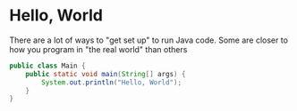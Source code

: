 # Hello, World

There are a lot of ways to "get set up" to run Java code.
Some are closer to how you program in "the real world" than others

```java
public class Main {
    public static void main(String[] args) {
        System.out.println("Hello, World");
    }
}
```
